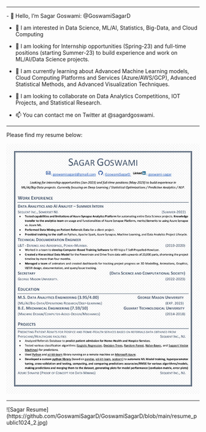 <hr>
- 👋 Hello, I’m Sagar Goswami: @GoswamiSagarD

- 👀 I am interested in Data Science, ML/AI, Statistics, Big-Data, and Cloud Computing

- 🏢 I am looking for Internship opportunities (Spring-23) and full-time positions (starting Summer-23) to build experience and work on ML/AI/Data Science projects.

- 🌱 I am currently learning about Advanced Machine Learning models, Cloud Computing Platforms and Services (Azure/AWS/GCP), Advanced Statistical Methods, and Advanced Visualization Techniques.

- 💞️ I am looking to collaborate on Data Analytics Competitions, IOT Projects, and Statistical Research.

- 📫 You can contact me on Twitter at @sagardgoswami.
<hr>

Please find my resume below:

![Sagar Resume](https://github.com/GoswamiSagarD/GoswamiSagarD/blob/main/resume_public1024_1.jpg)
<hr>
![Sagar Resume](https://github.com/GoswamiSagarD/GoswamiSagarD/blob/main/resume_public1024_2.jpg)

<!---
GoswamiSagarD/GoswamiSagarD is a ✨ special ✨ repository because its `README.md` (this file) appears on your GitHub profile.
You can click the Preview link to take a look at your changes.
--->
